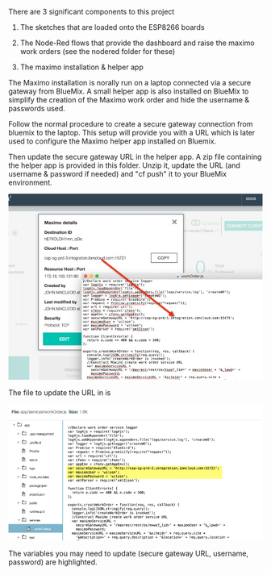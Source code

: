 There are 3 significant components to this project

1) The sketches that are loaded onto the ESP8266 boards

2) The Node-Red flows that provide the dashboard and raise the maximo work orders (see the nodered folder for these)

3) The maximo installation & helper app

The Maximo installation is norally run on a laptop connected via a secure gateway from BlueMix.  A small helper app is also installed on BlueMix to simplify the creation of the Maximo work order and hide the username & passwords used.

Follow the normal procedure to create a secure gateway connection from bluemix to the laptop.  This setup will provide you with a URL which is later used to configure the Maximo helper app installed on Bluemix.

Then update the secure gateway URL in the helper app.  A zip file containing the helper app is provided in this folder.  Unzip it, update the URL (and username & password if needed) and "cf push" it to your BlueMix environment.

![Helper](helperappsetup.jpg)

The file to update the URL in is 

![Gateway Configuration](configuregateway.jpg)

The variables you may need to update (secure gateway URL, username, password) are highlighted.
